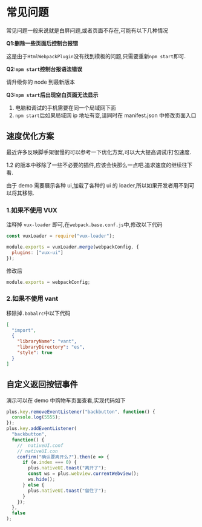 # 常见问题

常见问题一般来说就是白屏问题,或者页面不存在,可能有以下几种情况

**Q1:删除一些页面后控制台报错**

这是由于`HtmlWebpackPlugin`没有找到模板的问题,只需要重新`npm start`即可.

**Q2:`npm start`控制台报语法错误**

请升级你的 node 到最新版本

**Q3:`npm start`后出现空白页面无法显示**

1.  电脑和调试的手机需要在同一个局域网下面
2.  `npm start`后如果局域网 ip 地址有变,请同时在 manifest.json 中修改页面入口

## 速度优化方案

最近许多反映脚手架很慢的可以参考一下优化方案,可以大大提高调试/打包速度.

1.2 的版本中移除了一些不必要的插件,应该会快那么一点吧.追求速度的继续往下看.

由于 demo 需要展示各种 ui,加载了各种的 ui 的 loader,所以如果开发者用不到可以将其移除.

### 1.如果不使用 VUX

注释掉 `vux-loader` 即可,在`webpack.base.conf.js`中,修改以下代码

```js
const vuxLoader = require("vux-loader");

module.exports = vuxLoader.merge(webpackConfig, {
  plugins: ["vux-ui"]
});
```

修改后

```js
module.exports = webpackConfig;
```

### 2.如果不使用 vant

移除掉`.babalrc`中以下代码

```json
[
  "import",
  {
    "libraryName": "vant",
    "libraryDirectory": "es",
    "style": true
  }
]
```

## 自定义返回按钮事件

演示可以在 demo 中购物车页面查看,实现代码如下

```js
plus.key.removeEventListener("backbutton", function() {
  console.log(5555);
});
plus.key.addEventListener(
  "backbutton",
  function() {
    //  nativeUI.conf
    // nativeUI.con
    confirm("确认要离开么?").then(e => {
      if (e.index === 0) {
        plus.nativeUI.toast("离开了");
        const ws = plus.webview.currentWebview();
        ws.hide();
      } else {
        plus.nativeUI.toast("留住了");
      }
    });
  },
  false
);
```
